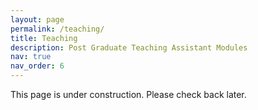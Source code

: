 ```yaml
---
layout: page
permalink: /teaching/
title: Teaching
description: Post Graduate Teaching Assistant Modules
nav: true
nav_order: 6
---
```

This page is under construction. Please check back later.
